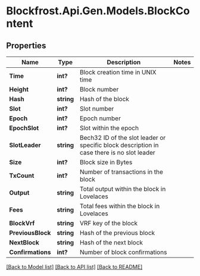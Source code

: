 # Blockfrost.Api.Gen.Models.BlockContent
## Properties

Name | Type | Description | Notes
------------ | ------------- | ------------- | -------------
**Time** | **int?** | Block creation time in UNIX time | 
**Height** | **int?** | Block number | 
**Hash** | **string** | Hash of the block | 
**Slot** | **int?** | Slot number | 
**Epoch** | **int?** | Epoch number | 
**EpochSlot** | **int?** | Slot within the epoch | 
**SlotLeader** | **string** | Bech32 ID of the slot leader or specific block description in case there is no slot leader | 
**Size** | **int?** | Block size in Bytes | 
**TxCount** | **int?** | Number of transactions in the block | 
**Output** | **string** | Total output within the block in Lovelaces | 
**Fees** | **string** | Total fees within the block in Lovelaces | 
**BlockVrf** | **string** | VRF key of the block | 
**PreviousBlock** | **string** | Hash of the previous block | 
**NextBlock** | **string** | Hash of the next block | 
**Confirmations** | **int?** | Number of block confirmations | 

[[Back to Model list]](../README.md#documentation-for-models) [[Back to API list]](../README.md#documentation-for-api-endpoints) [[Back to README]](../README.md)

